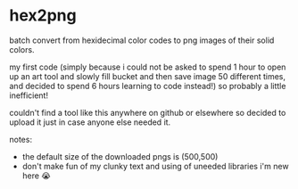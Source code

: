   # hex2png
batch convert from hexidecimal color codes to png images of their solid colors.


  my first code (simply because i could not be asked to spend 1 hour to open up an art tool and slowly fill bucket and then save image 50 different times, and decided to spend 6 hours learning to code instead!) so probably a little inefficient!

  couldn't find a tool like this anywhere on github or elsewhere so decided to upload it just in case anyone else needed it.


notes:
  - the default size of the downloaded pngs is (500,500)
  - don't make fun of my clunky text and using of uneeded libraries i'm new here :sob: 
